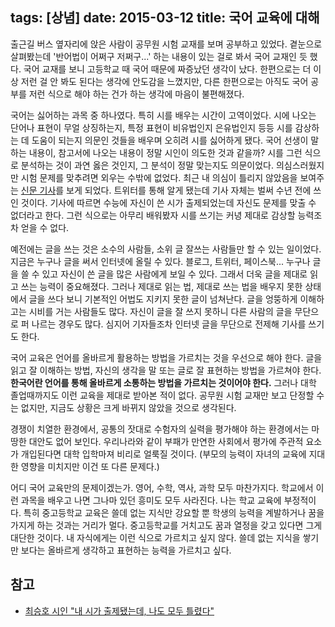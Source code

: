 tags: [상념]
date: 2015-03-12
title: 국어 교육에 대해
---
출근길 버스 옆자리에 앉은 사람이 공무원 시험 교재를 보며 공부하고 있었다. 곁눈으로 살펴봤는데 '반어법이 어쩌구 저쩌구...' 하는 내용이 있는 걸로 봐서 국어 교재인 듯 했다. 국어 교재를 보니 고등학교 때 국어 때문에 짜증났던 생각이 났다. 한편으로는 더 이상 저런 걸 안 봐도 된다는 생각에 안도감을 느꼈지만, 다른 한편으로는 아직도 국어 공부를 저런 식으로 해야 하는 건가 하는 생각에 마음이 불편해졌다.<!--more-->

국어는 싫어하는 과목 중 하나였다. 특히 시를 배우는 시간이 고역이었다. 시에 나오는 단어나 표현이 무얼 상징하는지, 특정 표현이 비유법인지 은유법인지 등등 시를 감상하는 데 도움이 되는지 의문인 것들을 배우며 오히려 시를 싫어하게 됐다. 국어 선생이 말하는 내용이, 참고서에 나오는 내용이 정말 시인이 의도한 것과 같을까?  시를 그런 식으로 분석하는 것이 과연 옳은 것인지, 그 분석이 정말 맞는지도 의문이었다. 의심스러웠지만 시험 문제를 맞추려면 외우는 수밖에 없었다. 최근 내 의심이 틀리지 않았음을 보여주는 [신문 기사](http://article.joins.com/news/article/article.asp?Total_ID=3885483)를 보게 되었다. 트위터를 통해 알게 됐는데 기사 자체는 벌써 수년 전에 쓰인 것이다. 기사에 따르면 수능에 자신이 쓴 시가 출제되었는데 자신도 문제를 맞출 수 없더라고 한다. 그런 식으로는 아무리 배워봤자 시를 쓰기는 커녕 제대로 감상할 능력조차 얻을 수 없다.

예전에는 글을 쓰는 것은 소수의 사람들, 소위 글 잘쓰는 사람들만 할 수 있는 일이었다. 지금은 누구나 글을 써서 인터넷에 올릴 수 있다. 블로그, 트위터, 페이스북... 누구나 글을 쓸 수 있고 자신이 쓴 글을 많은 사람에게 보일 수 있다. 그래서 더욱 글을 제대로 읽고 쓰는 능력이 중요해졌다. 그러나 제대로 읽는 법, 제대로 쓰는 법을 배우지 못한 상태에서 글을 쓰다 보니 기본적인 어법도 지키지 못한 글이 넘쳐난다. 글을 엉뚱하게 이해하고는 시비를 거는 사람들도 많다. 자신이 글을 잘 쓰지 못하니 다른 사람의 글을 무단으로 퍼 나르는 경우도 많다. 심지어 기자들조차 인터넷 글을 무단으로 전제해 기사를 쓰기도 한다.

국어 교육은 언어를 올바르게 활용하는 방법을 가르치는 것을 우선으로 해야 한다. 글을 읽고 잘 이해하는 방법, 자신의 생각을 말 또는 글로 잘 표현하는 방법을 가르쳐야 한다. **한국어란 언어를 통해 올바르게 소통하는 방법을 가르치는 것이어야 한다.** 그러나 대학 졸업때까지도 이런 교육을 제대로 받아본 적이 없다. 공무원 시험 교재만 보고 단정할 수는 없지만, 지금도 상황은 크게 바뀌지 않았을 것으로 생각된다.

경쟁이 치열한 환경에서, 공통의 잣대로 수험자의 실력을 평가해야 하는 환경에서는 마땅한 대안도 없어 보인다. 우리나라와 같이 부패가 만연한 사회에서 평가에 주관적 요소가 개입된다면 대학 입학마져 비리로 얼룩질 것이다. (부모의 능력이 자녀의 교육에 지대한 영향을 미치지만 이건 또 다른 문제다.)

어디 국어 교육만의 문제이겠는가. 영어, 수학, 역사, 과학 모두 마찬가지다. 학교에서 이런 과목을 배우고 나면 그나마 있던 흥미도 모두 사라진다. 나는 학교 교육에 부정적이다. 특히 중고등학교 교육은 쓸데 없는 지식만 강요할 뿐 학생의 능력을 계발하거나 꿈을 가지게 하는 것과는 거리가 멀다. 중고등학교를 거치고도 꿈과 열정을 갖고 있다면 그게 대단한 것이다. 내 자식에게는 이런 식으로 가르치고 싶지 않다. 쓸데 없는 지식을 쌓기만 보다는 올바르게 생각하고 표현하는 능력을 가르치고 싶다.

## 참고
* [최승호 시인 "내 시가 출제됐는데, 나도 모두 틀렸다"](http://article.joins.com/news/article/article.asp?Total_ID=3885483)
